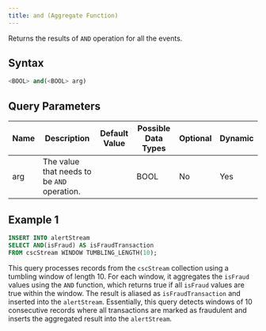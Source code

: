 ```yaml
---
title: and (Aggregate Function)
---
```


Returns the results of `AND` operation for all the events.

## Syntax

```sql
<BOOL> and(<BOOL> arg)
```

## Query Parameters

| Name | Description            | Default Value | Possible Data Types | Optional | Dynamic |
|------|------------------------|---------------|---------------------|----------|---------|
| arg  | The value that needs to be `AND` operation. |         | BOOL        | No      | Yes     |

## Example 1

```sql
INSERT INTO alertStream
SELECT AND(isFraud) AS isFraudTransaction
FROM cscStream WINDOW TUMBLING_LENGTH(10);
```

This query processes records from the `cscStream` collection using a tumbling window of length 10. For each window, it aggregates the `isFraud` values using the `AND` function, which returns true if all `isFraud` values are true within the window. The result is aliased as `isFraudTransaction` and inserted into the `alertStream`. Essentially, this query detects windows of 10 consecutive records where all transactions are marked as fraudulent and inserts the aggregated result into the `alertStream`.
